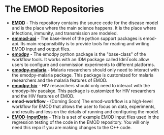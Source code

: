 The EMOD Repositories
=====================
- **[EMOD](https://github.com/EMOD-Hub/EMOD)** - This repository contains the source code for the disease model and is the place where the main science happens.  It is the place where infections, immunity, and transmission are modeled.
- **[emmod-api](https://github.com/EMOD-Hub/emod-api)** - The base-level of the python support packages is emod-api.  Its main responsibility is to provide tools for reading and writing EMOD input and output files.
- **[emodpy](https://github.com/EMOD-Hub/emodpy)** - The emodpy python package is the "base-class" of the workflow tools.  It works with an IDM package called IdmTools allow users to configure and commission experiments to different platforms.
- **[emodpy-malaria](https://github.com/EMOD-Hub/emodpy-malaria)** - Malaria researchers should only need to interact with the emodpy-malaria package.  This package is customized for malaria researchers and the malaria features of EMOD.
- **[emodpy-hiv](https://github.com/EMOD-Hub/emodpy-hiv)** - HIV researchers should only need to interact with the emodyp-hiv pacakge.  This package is customized for HIV researchers and the HIV features of EMOD.
- **emod-workflow** - (Coming Soon) The emod-workflow is a high-level workflow for EMOD that allows the user to focus on data, experiments, and results and less on the details of running and configuring the model.
- **[EMOD-InputData](https://github.com/EMOD-Hub/EMOD-InputData)** - This is a set of example EMOD input files used in the regression testing of the code in the EMOD repository.  You will only need this repo if you are making changes to the C++ code.
